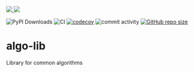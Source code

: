 
<a href="https://pypi.org/project/algorithm-lib/">
<img src="https://img.shields.io/pypi/v/algorithm-lib.svg">
</a>
<a href="https://github.com/TheNewThinkTank/msgspec/blob/main/LICENSE">
<img src="https://img.shields.io/github/license/TheNewThinkTank/algo-lib.svg">
</a>

![PyPI Downloads](https://img.shields.io/pypi/dm/algorithm-lib)
![CI](https://github.com/TheNewThinkTank/algo-lib/actions/workflows/wf.yml/badge.svg)
[![codecov](https://codecov.io/gh/TheNewThinkTank/algo-lib/graph/badge.svg?token=ltMgNt08rV)](https://codecov.io/gh/TheNewThinkTank/algo-lib)
![commit activity](https://img.shields.io/github/commit-activity/m/TheNewThinkTank/algo-lib)
[![GitHub repo size](https://img.shields.io/github/repo-size/TheNewThinkTank/algo-lib?style=flat&logo=github&logoColor=whitesmoke&label=Repo%20Size)](https://github.com/TheNewThinkTank/algo-lib/archive/refs/heads/main.zip)

# algo-lib

Library for common algorithms

<!--
# TODO: host on PyPI
# TODO: setup codecov
# TODO: add badges to README
# TODO: add wf's for code quality and PyPI release

## Installation



## Usage

-->
